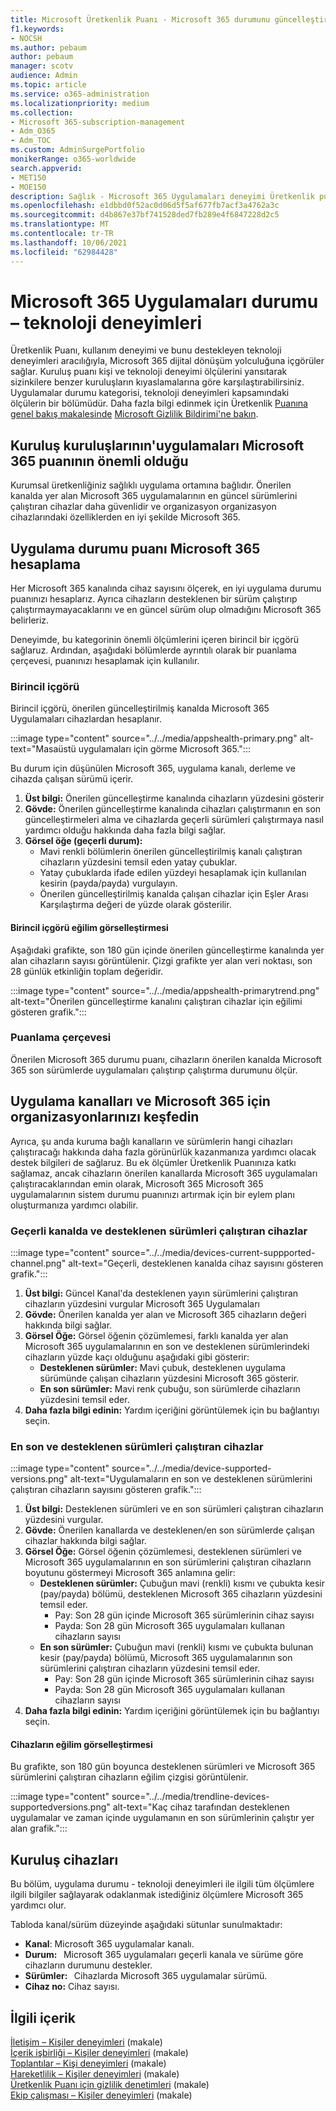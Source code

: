 ```yaml
---
title: Microsoft Üretkenlik Puanı - Microsoft 365 durumunu güncelleştirme
f1.keywords:
- NOCSH
ms.author: pebaum
author: pebaum
manager: scotv
audience: Admin
ms.topic: article
ms.service: o365-administration
ms.localizationpriority: medium
ms.collection:
- Microsoft 365-subscription-management
- Adm_O365
- Adm_TOC
ms.custom: AdminSurgePortfolio
monikerRange: o365-worldwide
search.appverid:
- MET150
- MOE150
description: Sağlık - Microsoft 365 Uygulamaları deneyimi Üretkenlik puanı ile ilgili ayrıntılar.
ms.openlocfilehash: e1dbbd0f52ac0d06d5f5af677fb7acf3a4762a3c
ms.sourcegitcommit: d4b867e37bf741528ded7fb289e4f6847228d2c5
ms.translationtype: MT
ms.contentlocale: tr-TR
ms.lasthandoff: 10/06/2021
ms.locfileid: "62984428"
---
```

# <a name="microsoft-365-apps-health--technology-experiences"></a>Microsoft 365 Uygulamaları durumu – teknoloji deneyimleri

Üretkenlik Puanı, kullanım deneyimi ve bunu destekleyen teknoloji deneyimleri aracılığıyla, Microsoft 365 dijital dönüşüm yolculuğuna içgörüler sağlar. Kuruluş puanı kişi ve teknoloji deneyimi ölçülerini yansıtarak sizinkilere benzer kuruluşların kıyaslamalarına göre karşılaştırabilirsiniz. Uygulamalar durumu kategorisi, teknoloji deneyimleri kapsamındaki ölçülerin bir bölümüdür. Daha fazla bilgi edinmek için Üretkenlik [Puanına genel bakış makalesinde](productivity-score.md) [Microsoft Gizlilik Bildirimi'ne bakın](https://privacy.microsoft.com/privacystatement).

## <a name="why-your-organization39s-microsoft-365-apps-health-score-matters"></a>Kuruluş kuruluşlarının&#39;uygulamaları Microsoft 365 puanının önemli olduğu

Kurumsal üretkenliğiniz sağlıklı uygulama ortamına bağlıdır. Önerilen kanalda yer alan Microsoft 365 uygulamalarının en güncel sürümlerini çalıştıran cihazlar daha güvenlidir ve organizasyon organizasyon cihazlarındaki özelliklerden en iyi şekilde Microsoft 365.

## <a name="how-we-calculate-the-microsoft-365-apps-health-score"></a>Uygulama durumu puanı Microsoft 365 hesaplama

Her Microsoft 365 kanalında cihaz sayısını ölçerek, en iyi uygulama durumu puanınızı hesaplarız. Ayrıca cihazların desteklenen bir sürüm çalıştırıp çalıştırmaymayacaklarını ve en güncel sürüm olup olmadığını Microsoft 365 belirleriz.

Deneyimde, bu kategorinin önemli ölçümlerini içeren birincil bir içgörü sağlaruz. Ardından, aşağıdaki bölümlerde ayrıntılı olarak bir puanlama çerçevesi, puanınızı hesaplamak için kullanılır.

### <a name="primary-insight"></a>Birincil içgörü

Birincil içgörü, önerilen güncelleştirilmiş kanalda Microsoft 365 Uygulamaları cihazlardan hesaplanır.

:::image type="content" source="../../media/appshealth-primary.png" alt-text="Masaüstü uygulamaları için görme Microsoft 365.":::

Bu durum için düşünülen Microsoft 365, uygulama kanalı, derleme ve cihazda çalışan sürümü içerir.

1. **Üst bilgi:**  Önerilen güncelleştirme kanalında cihazların yüzdesini gösterir
1. **Gövde:**  Önerilen güncelleştirme kanalında cihazları çalıştırmanın en son güncelleştirmeleri alma ve cihazlarda geçerli sürümleri çalıştırmaya nasıl yardımcı olduğu hakkında daha fazla bilgi sağlar.
1. **Görsel öğe (geçerli durum):**
    - Mavi renkli bölümlerin önerilen güncelleştirilmiş kanalı çalıştıran cihazların yüzdesini temsil eden yatay çubuklar.
    - Yatay çubuklarda ifade edilen yüzdeyi hesaplamak için kullanılan kesirin (payda/payda) vurgulayın.
    - Önerilen güncelleştirilmiş kanalda çalışan cihazlar için Eşler Arası Karşılaştırma değeri de yüzde olarak gösterilir.

#### <a name="trend-visualization-of-the-primary-insight"></a>Birincil içgörü eğilim görselleştirmesi

Aşağıdaki grafikte, son 180 gün içinde önerilen güncelleştirme kanalında yer alan cihazların sayısı görüntülenir. Çizgi grafikte yer alan veri noktası, son 28 günlük etkinliğin toplam değeridir.

:::image type="content" source="../../media/appshealth-primarytrend.png" alt-text="Önerilen güncelleştirme kanalını çalıştıran cihazlar için eğilimi gösteren grafik.":::

### <a name="scoring-framework"></a>Puanlama çerçevesi

Önerilen Microsoft 365 durumu puanı, cihazların önerilen kanalda Microsoft 365 son sürümlerde uygulamaları çalıştırıp çalıştırma durumunu ölçür.

## <a name="explore-your-organization-microsoft-365-app-channels-and-versions"></a>Uygulama kanalları ve Microsoft 365 için organizasyonlarınızı keşfedin

Ayrıca, şu anda kuruma bağlı kanalların ve sürümlerin hangi cihazları çalıştıracağı hakkında daha fazla görünürlük kazanmanıza yardımcı olacak destek bilgileri de sağlaruz. Bu ek ölçümler Üretkenlik Puanınıza katkı sağlamaz, ancak cihazların önerilen kanallarda Microsoft 365 uygulamaları çalıştıracaklarından emin olarak, Microsoft 365 Microsoft 365 uygulamalarının sistem durumu puanınızı artırmak için bir eylem planı oluşturmanıza yardımcı olabilir.

### <a name="devices-on-current-channel-and-running-supported-versions"></a>Geçerli kanalda ve desteklenen sürümleri çalıştıran cihazlar

:::image type="content" source="../../media/devices-current-suppported-channel.png" alt-text="Geçerli, desteklenen kanalda cihaz sayısını gösteren grafik.":::

1. **Üst bilgi:**  Güncel Kanal'da desteklenen yayın sürümlerini çalıştıran cihazların yüzdesini vurgular Microsoft 365 Uygulamaları
1. **Gövde:**  Önerilen kanalda yer alan ve Microsoft 365 cihazların değeri hakkında bilgi sağlar.
1. **Görsel Öğe:**  Görsel öğenin çözümlemesi, farklı kanalda yer alan Microsoft 365 uygulamalarının en son ve desteklenen sürümlerindeki cihazların yüzde kaçı olduğunu aşağıdaki gibi gösterir:
    - **Desteklenen sürümler:** Mavi çubuk, desteklenen uygulama sürümünde çalışan cihazların yüzdesini Microsoft 365 gösterir.
    - **En son sürümler:** Mavi renk çubuğu, son sürümlerde cihazların yüzdesini temsil eder.
1. **Daha fazla bilgi edinin:**   Yardım içeriğini görüntülemek için bu bağlantıyı seçin.

### <a name="devices-running-latest-and-supported-versions"></a>En son ve desteklenen sürümleri çalıştıran cihazlar

:::image type="content" source="../../media/device-supported-versions.png" alt-text="Uygulamaların en son ve desteklenen sürümlerini çalıştıran cihazların sayısını gösteren grafik.":::

1. **Üst bilgi:**  Desteklenen sürümleri ve en son sürümleri çalıştıran cihazların yüzdesini vurgular.
1. **Gövde:**  Önerilen kanallarda ve desteklenen/en son sürümlerde çalışan cihazlar hakkında bilgi sağlar.
1. **Görsel Öğe:** Görsel öğenin çözümlemesi, desteklenen sürümleri ve Microsoft 365 uygulamalarının en son sürümlerini çalıştıran cihazların boyutunu göstermeyi Microsoft 365 anlamına gelir:
    - **Desteklenen sürümler:** Çubuğun mavi (renkli) kısmı ve çubukta kesir (pay/payda) bölümü, desteklenen Microsoft 365 cihazların yüzdesini temsil eder.
        - Pay: Son 28 gün içinde Microsoft 365 sürümlerinin cihaz sayısı
        - Payda: Son 28 gün Microsoft 365 uygulamaları kullanan cihazların sayısı
    - **En son sürümler:** Çubuğun mavi (renkli) kısmı ve çubukta bulunan kesir (pay/payda) bölümü, Microsoft 365 uygulamalarının son sürümlerini çalıştıran cihazların yüzdesini temsil eder.
        - Pay: Son 28 gün içinde Microsoft 365 sürümlerinin cihaz sayısı
        - Payda: Son 28 gün Microsoft 365 uygulamaları kullanan cihazların sayısı
1. **Daha fazla bilgi edinin:**   Yardım içeriğini görüntülemek için bu bağlantıyı seçin.

#### <a name="trend-visualization-of-the-devices"></a>Cihazların eğilim görselleştirmesi

Bu grafikte, son 180 gün boyunca desteklenen sürümleri ve Microsoft 365 sürümlerini çalıştıran cihazların eğilim çizgisi görüntülenir.

:::image type="content" source="../../media/trendline-devices-supportedversions.png" alt-text="Kaç cihaz tarafından desteklenen uygulamalar ve zaman içinde uygulamanın en son sürümlerinin çalıştır yer alan grafik.":::

## <a name="devices-in-your-organization"></a>Kuruluş cihazları

Bu bölüm, uygulama durumu - teknoloji deneyimleri ile ilgili tüm ölçümlere ilgili bilgiler sağlayarak odaklanmak istediğiniz ölçümlere Microsoft 365 yardımcı olur.

Tabloda kanal/sürüm düzeyinde aşağıdaki sütunlar sunulmaktadır:

- **Kanal**: Microsoft 365 uygulamalar kanalı.
- **Durum:**   Microsoft 365 uygulamaları geçerli kanala ve sürüme göre cihazların durumunu destekler.
- **Sürümler:**   Cihazlarda Microsoft 365 uygulamalar sürümü.
- **Cihaz no:**  Cihaz sayısı.

## <a name="related-content"></a>İlgili içerik

[İletişim – Kişiler deneyimleri](communication.md) (makale)\
[İçerik işbirliği – Kişiler deneyimleri](content-collaboration.md) (makale)\
[Toplantılar – Kişi deneyimleri](meetings.md) (makale)\
[Hareketlilik – Kişiler deneyimleri](mobility.md) (makale)\
[Üretkenlik Puanı için gizlilik denetimleri](privacy.md) (makale)\
[Ekip çalışması – Kişiler deneyimleri](teamwork.md) (makale)